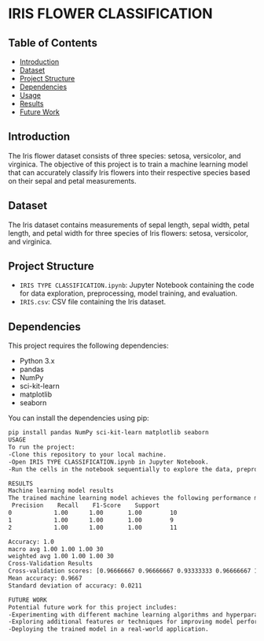 # IRIS FLOWER CLASSIFICATION

## Table of Contents
- [Introduction](#introduction)
- [Dataset](#dataset)
- [Project Structure](#project-structure)
- [Dependencies](#dependencies)
- [Usage](#usage)
- [Results](#results)
- [Future Work](#future-work)

## Introduction
The Iris flower dataset consists of three species: setosa, versicolor, and virginica. The objective of this project is to train a machine learning model that can accurately classify Iris flowers into their respective species based on their sepal and petal measurements.

## Dataset
The Iris dataset contains measurements of sepal length, sepal width, petal length, and petal width for three species of Iris flowers: setosa, versicolor, and virginica.

## Project Structure
- `IRIS TYPE CLASSIFICATION.ipynb`: Jupyter Notebook containing the code for data exploration, preprocessing, model training, and evaluation.
- `IRIS.csv`: CSV file containing the Iris dataset.

## Dependencies
This project requires the following dependencies:
- Python 3.x
- pandas
- NumPy
- sci-kit-learn
- matplotlib
- seaborn

You can install the dependencies using pip:
```bash
pip install pandas NumPy sci-kit-learn matplotlib seaborn
USAGE
To run the project:
-Clone this repository to your local machine.
-Open IRIS TYPE CLASSIFICATION.ipynb in Jupyter Notebook.
-Run the cells in the notebook sequentially to explore the data, preprocess it, train the machine learning model, and evaluate its performance.

RESULTS
Machine learning model results
The trained machine learning model achieves the following performance metrics on the test data:
 Precision    Recall    F1-Score    Support
0            1.00      1.00       1.00        10
1            1.00      1.00       1.00        9
2            1.00      1.00       1.00        11

Accuracy: 1.0
macro avg 1.00 1.00 1.00 30
weighted avg 1.00 1.00 1.00 30
Cross-Validation Results
Cross-validation scores: [0.96666667 0.96666667 0.93333333 0.96666667 1. ]
Mean accuracy: 0.9667
Standard deviation of accuracy: 0.0211

FUTURE WORK
Potential future work for this project includes:
-Experimenting with different machine learning algorithms and hyperparameters.
-Exploring additional features or techniques for improving model performance.
-Deploying the trained model in a real-world application.
    
